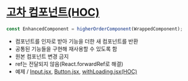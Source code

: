 # <a href="https://ko.reactjs.org/docs/higher-order-components.html">고차 컴포넌트(HOC)</a>

```javascript
const EnhancedComponent = higherOrderComponent(WrappedComponent);
```
- 컴포넌트를 인자로 받아 기능을 더한 새 컴포넌트를 반환
- 공통된 기능들을 구현해 재사용할 수 있도록 함
- 원본 컴포넌트 변경 금지
- ref는 전달되지 않음(React.forwardRef로 해결)
- 예제 / <a href="https://github.com/sol-pine/study_ReactDocs/blob/main/10_HOC/Input.jsx">Input.jsx</a>, <a href="https://github.com/sol-pine/study_ReactDocs/blob/main/10_HOC/Button.jsx">Button.jsx</a>, <a href="https://github.com/sol-pine/study_ReactDocs/blob/main/10_HOC/withLoading.jsx">withLoading.jsx(HOC)</a>

